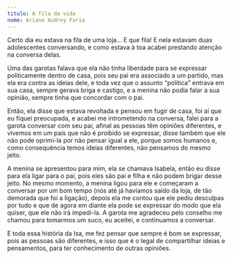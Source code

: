 ```yaml
---
titulo: A fila da vida
nome: Ariane Audrey Faria
---
```


Certo dia eu estava na fila de uma loja... E que fila! E nela estavam duas adolescentes conversando, e como estava à toa acabei prestando atenção na conversa delas.

Uma das garotas falava que ela não tinha liberdade para se expressar politicamente dentro de casa, pois seu pai era associado a um partido, mas ela era contra as ideias dele, e toda vez que o assunto “política” entrava em sua casa, sempre gerava briga e castigo, e a menina não podia falar a sua opinião, sempre tinha que concordar com o pai.

Então, ela disse que estava revoltada e pensou em fugir de casa, foi aí que eu fiquei preocupada, e acabei me intrometendo na conversa, falei para a garota conversar com seu pai, afinal as pessoas têm opiniões diferentes, e vivemos em um país que não é proibido se expressar, disse também que ele não pode oprimi-la por não pensar igual a ele, porque somos humanos e, como consequência temos ideias diferentes, não pensamos do mesmo jeito.

A menina se apresentou para mim, ela se chamava Isabela, então eu disse para ela ligar para o pai, pois eles são pai e filha e não podem brigar desse jeito. No mesmo momento, a menina ligou para ele e começaram a conversar por um bom tempo (nós até já havíamos saído da loja, de tão demorada que foi a ligação), depois ela me contou que ele pediu desculpas por tudo e que de agora em diante ela pode se expressar do modo que ela quiser, que ele não irá impedi-la. A garota me agradeceu pelo conselho me chamou para tomarmos um suco, eu aceitei, e continuamos a conversar.

E toda essa história da Isa, me fez pensar que sempre é bom se expressar, pois as pessoas são diferentes, e isso que é o legal de compartilhar ideias e pensamentos, para ter conhecimento de outras opiniões.
